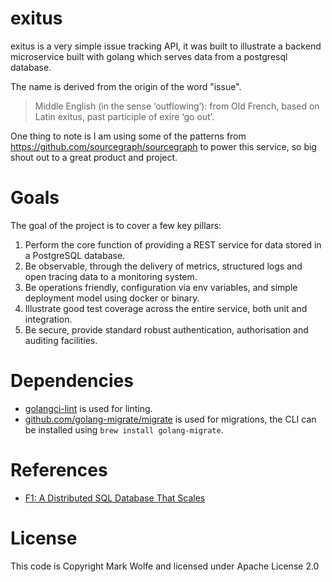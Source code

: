 # exitus

exitus is a very simple issue tracking API, it was built to illustrate a backend microservice built with golang which serves data from a postgresql database.

The name is derived from the origin of the word "issue".

> Middle English (in the sense ‘outflowing’): from Old French, based on Latin exitus, past participle of exire ‘go out’.

One thing to note is I am using some of the patterns from https://github.com/sourcegraph/sourcegraph to power this service, so big shout out to a great product and project.

# Goals

The goal of the project is to cover a few key pillars:

1. Perform the core function of providing a REST service for data stored in a PostgreSQL database.
2. Be observable, through the delivery of metrics, structured logs and open tracing data to a monitoring system.
3. Be operations friendly, configuration via env variables, and simple deployment model using docker or binary.
4. Illustrate good test coverage across the entire service, both unit and integration.
5. Be secure, provide standard robust authentication, authorisation and auditing facilities.

# Dependencies

* [golangci-lint](https://github.com/golangci/golangci-lint) is used for linting.
* [github.com/golang-migrate/migrate](https://github.com/golang-migrate/migrate) is used for migrations, the CLI can be installed using `brew install golang-migrate`.

# References

* [F1: A Distributed SQL Database That Scales](http://static.googleusercontent.com/media/research.google.com/en//pubs/archive/41344.pdf)

# License

This code is Copyright Mark Wolfe and licensed under Apache License 2.0
